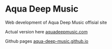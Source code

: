 # Aqua Deep Music

Web development of Aqua Deep Music offisial site

Actual version here [aquadeepmusic.com](http://aquadeepmusic.com)

Github pages [aqua-deep-music.github.io](http://aqua-deep-music.github.io)

